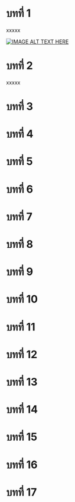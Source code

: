 # บทที่ 1
xxxxx



[![IMAGE ALT TEXT HERE](https://img.youtube.com/vi/YOUTUBE_VIDEO_ID_HERE/0.jpg)](https://youtu.be/8X1sf5BvK0o?list=PL3-rZgmhkOFcP2hzubPEflkfFjTKWwUA-)

# บทที่ 2
xxxxx
# บทที่ 3
# บทที่ 4
# บทที่ 5
# บทที่ 6
# บทที่ 7
# บทที่ 8
# บทที่ 9
# บทที่ 10
# บทที่ 11
# บทที่ 12
# บทที่ 13
# บทที่ 14
# บทที่ 15
# บทที่ 16
# บทที่ 17


